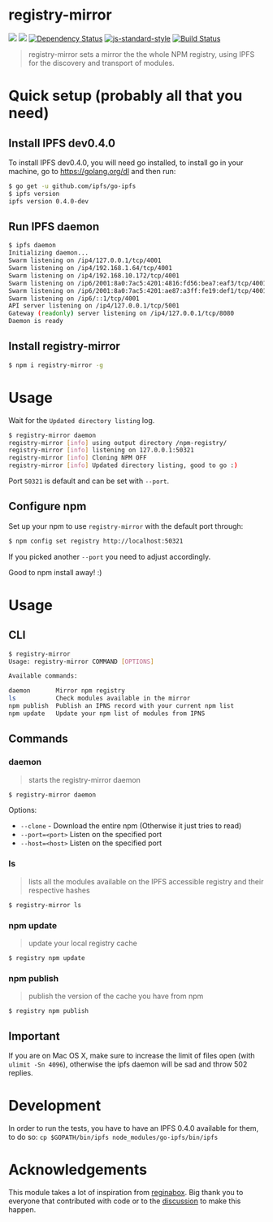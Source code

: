 registry-mirror
===============

[![](https://img.shields.io/badge/made%20by-Protocol%20Labs-blue.svg?style=flat-square)](http://ipn.io)
[![](https://img.shields.io/badge/freenode-%23ipfs-blue.svg?style=flat-square)](http://webchat.freenode.net/?channels=%23ipfs)
[![Dependency Status](https://david-dm.org/diasdavid/registry-mirror.svg?style=flat-square)](https://david-dm.org/diasdavid/registry-mirror)
[![js-standard-style](https://img.shields.io/badge/code%20style-standard-brightgreen.svg?style=flat-square)](https://github.com/feross/standard)
[![Build Status](https://img.shields.io/travis/diasdavid/registry-mirror/master.svg?style=flat-square)](https://travis-ci.org/diasdavid/registry-mirror)

> registry-mirror sets a mirror the the whole NPM registry, using IPFS for the discovery and transport of modules.

# Quick setup (probably all that you need)

## Install IPFS dev0.4.0

To install IPFS dev0.4.0, you will need go installed, to install go in your machine, go to https://golang.org/dl and then run:

```bash
$ go get -u github.com/ipfs/go-ipfs
$ ipfs version
ipfs version 0.4.0-dev
```

## Run IPFS daemon

```bash
$ ipfs daemon
Initializing daemon...
Swarm listening on /ip4/127.0.0.1/tcp/4001
Swarm listening on /ip4/192.168.1.64/tcp/4001
Swarm listening on /ip4/192.168.10.172/tcp/4001
Swarm listening on /ip6/2001:8a0:7ac5:4201:4816:fd56:bea7:eaf3/tcp/4001
Swarm listening on /ip6/2001:8a0:7ac5:4201:ae87:a3ff:fe19:def1/tcp/4001
Swarm listening on /ip6/::1/tcp/4001
API server listening on /ip4/127.0.0.1/tcp/5001
Gateway (readonly) server listening on /ip4/127.0.0.1/tcp/8080
Daemon is ready
```

## Install registry-mirror

```bash
$ npm i registry-mirror -g
```

# Usage

Wait for the `Updated directory listing` log.

```bash
$ registry-mirror daemon
registry-mirror [info] using output directory /npm-registry/
registry-mirror [info] listening on 127.0.0.1:50321
registry-mirror [info] Cloning NPM OFF
registry-mirror [info] Updated directory listing, good to go :)
```

Port `50321` is default and can be set with `--port`.

## Configure npm

Set up your npm to use `registry-mirror` with the default port through:

```bash
$ npm config set registry http://localhost:50321
```

If you picked another `--port` you need to adjust accordingly.

Good to npm install away! :)

# Usage

## CLI

```bash
$ registry-mirror
Usage: registry-mirror COMMAND [OPTIONS]

Available commands:

daemon       Mirror npm registry
ls           Check modules available in the mirror
npm publish  Publish an IPNS record with your current npm list
npm update   Update your npm list of modules from IPNS
```

## Commands

### daemon

> starts the registry-mirror daemon

`$ registry-mirror daemon`

Options:
- `--clone` - Download the entire npm (Otherwise it just tries to read)
- `--port=<port>` Listen on the specified port
- `--host=<host>` Listen on the specified port

### ls

> lists all the modules available on the IPFS accessible registry and their respective hashes

`$ registry-mirror ls`

### npm update

> update your local registry cache

`$ registry npm update`

### npm publish

> publish the version of the cache you have from npm

`$ registry npm publish`

## Important

If you are on Mac OS X, make sure to increase the limit of files open (with `ulimit -Sn 4096`), otherwise the ipfs daemon will be sad and throw 502 replies.

# Development

In order to run the tests, you have to have an IPFS 0.4.0 available for them, to do so:
`cp $GOPATH/bin/ipfs node_modules/go-ipfs/bin/ipfs`

# Acknowledgements

This module takes a lot of inspiration from [reginabox](https://www.npmjs.com/package/reginabox). Big thank you to everyone that contributed with code or to the [discussion](https://github.com/ipfs/notes/issues/2) to make this happen.
